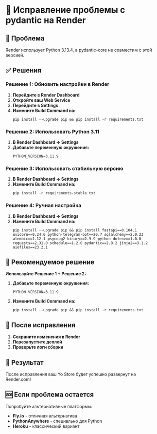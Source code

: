 # 🔧 Исправление проблемы с pydantic на Render

## 🚨 Проблема
Render использует Python 3.13.4, а pydantic-core не совместим с этой версией.

## ✅ Решения

### **Решение 1: Обновить настройки в Render**

1. **Перейдите в Render Dashboard**
2. **Откройте ваш Web Service**
3. **Перейдите в Settings**
4. **Измените Build Command на:**
   ```
   pip install --upgrade pip && pip install -r requirements.txt
   ```

### **Решение 2: Использовать Python 3.11**

1. **В Render Dashboard → Settings**
2. **Добавьте переменную окружения:**
   ```
   PYTHON_VERSION=3.11.9
   ```

### **Решение 3: Использовать стабильную версию**

1. **В Render Dashboard → Settings**
2. **Измените Build Command на:**
   ```
   pip install -r requirements-stable.txt
   ```

### **Решение 4: Ручная настройка**

1. **В Render Dashboard → Settings**
2. **Измените Build Command на:**
   ```
   pip install --upgrade pip && pip install fastapi==0.104.1 uvicorn==0.24.0 python-telegram-bot==20.7 sqlalchemy==2.0.23 alembic==1.12.1 psycopg2-binary==2.9.9 python-dotenv==1.0.0 requests==2.31.0 schedule==1.2.0 pydantic==2.8.2 jinja2==3.1.2 aiofiles==23.2.1
   ```

## 🎯 Рекомендуемое решение

**Используйте Решение 1 + Решение 2:**

1. **Добавьте переменную окружения:**
   ```
   PYTHON_VERSION=3.11.9
   ```

2. **Измените Build Command на:**
   ```
   pip install --upgrade pip && pip install -r requirements.txt
   ```

## 🔄 После исправления

1. **Сохраните изменения в Render**
2. **Перезапустите деплой**
3. **Проверьте логи сборки**

## 📱 Результат

После исправления ваш Yo Store будет успешно развернут на Render.com!

## 🆘 Если проблема остается

Попробуйте альтернативные платформы:
- **Fly.io** - отличная альтернатива
- **PythonAnywhere** - специально для Python
- **Heroku** - классический вариант
